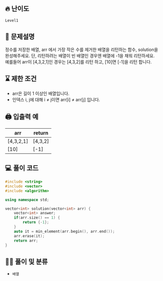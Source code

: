 ## 🔥 난이도
`Level1`

## 📝 문제설명
정수를 저장한 배열, arr 에서 가장 작은 수를 제거한 배열을 리턴하는 함수, solution을 완성해주세요. 단, 리턴하려는 배열이 빈 배열인 경우엔 배열에 -1을 채워 리턴하세요. 예를들어 arr이 [4,3,2,1]인 경우는 [4,3,2]를 리턴 하고, [10]면 [-1]을 리턴 합니다.

## ⌛️ 제한 조건
- arr은 길이 1 이상인 배열입니다.
- 인덱스 i, j에 대해 i ≠ j이면 arr[i] ≠ arr[j] 입니다.

## 🖨  입출력 예
arr|	return
--|--
[4,3,2,1]|	[4,3,2]
[10]|	[-1]

## 💻 풀이 코드
```cpp
#include <string>
#include <vector>
#include <algorithm>

using namespace std;

vector<int> solution(vector<int> arr) {
    vector<int> answer;
    if(arr.size() == 1) {
        return {-1};
    }
    auto it = min_element(arr.begin(), arr.end());
    arr.erase(it);
    return arr;
}
```

## ✍🏻 풀이 및 분류
- `배열`